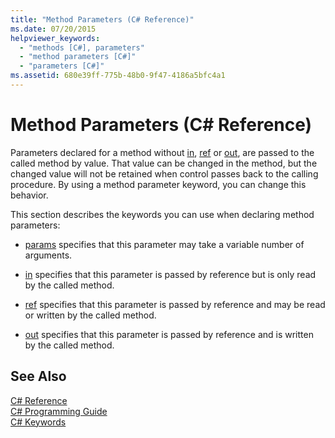 ```yaml
---
title: "Method Parameters (C# Reference)"
ms.date: 07/20/2015
helpviewer_keywords: 
  - "methods [C#], parameters"
  - "method parameters [C#]"
  - "parameters [C#]"
ms.assetid: 680e39ff-775b-48b0-9f47-4186a5bfc4a1
---
```

# Method Parameters (C# Reference)

Parameters declared for a method without [in](../../../csharp/language-reference/keywords/in-parameter-modifier.md), [ref](../../../csharp/language-reference/keywords/ref.md) or [out](../../../csharp/language-reference/keywords/out-parameter-modifier.md), are passed to the called method by value. That value can be changed in the method, but the changed value will not be retained when control passes back to the calling procedure. By using a method parameter keyword, you can change this behavior.  
  
 This section describes the keywords you can use when declaring method parameters:  
  
- [params](../../../csharp/language-reference/keywords/params.md) specifies that this parameter may take a variable number of arguments.
  
- [in](../../../csharp/language-reference/keywords/in-parameter-modifier.md) specifies that this parameter is passed by reference but is only read by the called method.
  
- [ref](../../../csharp/language-reference/keywords/ref.md) specifies that this parameter is passed by reference and may be read or written by the called method.
  
- [out](../../../csharp/language-reference/keywords/out-parameter-modifier.md) specifies that this parameter is passed by reference and is written by the called method.
  
## See Also  
 [C# Reference](../../../csharp/language-reference/index.md)  
 [C# Programming Guide](../../../csharp/programming-guide/index.md)  
 [C# Keywords](../../../csharp/language-reference/keywords/index.md)
